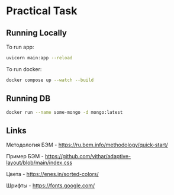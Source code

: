 # Practical Task

## Running Locally

To run app:

```sh
uvicorn main:app --reload
```

To run docker:

```sh
docker compose up --watch --build
```

## Running DB

```sh
docker run --name some-mongo -d mongo:latest
```

## Links

Методология БЭМ - https://ru.bem.info/methodology/quick-start/

Пример БЭМ - https://github.com/vithar/adaptive-layout/blob/main/index.css

Цвета - https://enes.in/sorted-colors/

Шрифты - https://fonts.google.com/